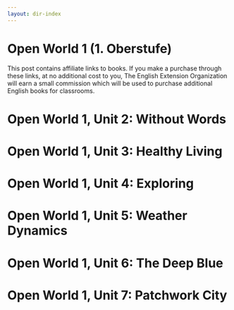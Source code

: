 ```yaml
---
layout: dir-index
---
```


# Open World 1 (1. Oberstufe)

This post contains affiliate links to books. If you make a purchase through these links, at no additional cost to you, The English Extension Organization will earn a small commission which will be used to purchase additional English books for classrooms.

# Open World 1, Unit 2: Without Words
# Open World 1, Unit 3: Healthy Living
# Open World 1, Unit 4: Exploring
# Open World 1, Unit 5: Weather Dynamics
# Open World 1, Unit 6: The Deep Blue
# Open World 1, Unit 7: Patchwork City 




<!--stackedit_data:
eyJoaXN0b3J5IjpbLTQ4MTc2NzQxOCwtNTM5NjkwNDM3XX0=
-->